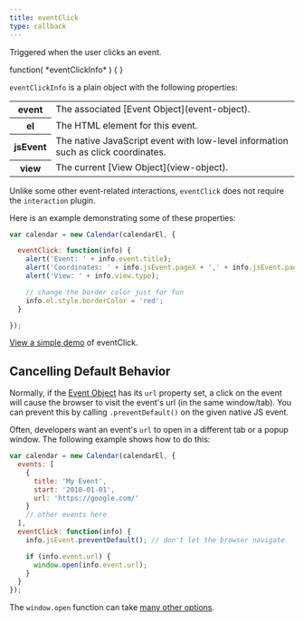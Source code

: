 ```yaml
---
title: eventClick
type: callback
---
```


Triggered when the user clicks an event.

<div class='spec' markdown='1'>
function( *eventClickInfo* ) { }
</div>

`eventClickInfo` is a plain object with the following properties:

<table>

<tr>
<th>event</th>
<td markdown='1'>
The associated [Event Object](event-object).
</td>
</tr>

<tr>
<th>el</th>
<td markdown='1'>
The HTML element for this event.
</td>
</tr>

<tr>
<th>jsEvent</th>
<td markdown='1'>
The native JavaScript event with low-level information such as click coordinates.
</td>
</tr>

<tr>
<th>view</th>
<td markdown='1'>
The current [View Object](view-object).
</td>
</tr>

</table>

Unlike some other event-related interactions, `eventClick` does not require the `interaction` plugin.

Here is an example demonstrating some of these properties:

```js
var calendar = new Calendar(calendarEl, {

  eventClick: function(info) {
    alert('Event: ' + info.event.title);
    alert('Coordinates: ' + info.jsEvent.pageX + ',' + info.jsEvent.pageY);
    alert('View: ' + info.view.type);

    // change the border color just for fun
    info.el.style.borderColor = 'red';
  }

});
```

[View a simple demo](eventClick-demo) of eventClick.


## Cancelling Default Behavior

Normally, if the [Event Object](event-object) has its `url` property set, a click on the event will cause the browser to visit the event's url (in the same window/tab). You can prevent this by calling `.preventDefault()` on the given native JS event.

Often, developers want an event's `url` to open in a different tab or a popup window. The following example shows how to do this:

```js
var calendar = new Calendar(calendarEl, {
  events: [
    {
      title: 'My Event',
      start: '2010-01-01',
      url: 'https://google.com/'
    }
    // other events here
  ],
  eventClick: function(info) {
    info.jsEvent.preventDefault(); // don't let the browser navigate

    if (info.event.url) {
      window.open(info.event.url);
    }
  }
});
```

The `window.open` function can take [many other options](https://www.w3schools.com/jsref/met_win_open.asp).
